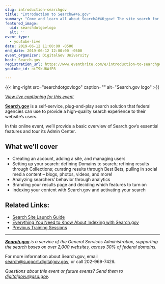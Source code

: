 ```yaml
---
slug: introduction-searchgov
title: "Introduction to Search&#46;gov"
summary: "Come and learn all about Search&#46;gov! The site search for federal government websites&#46;"
featured_image: 
  uid: searchdotgovlogo
  alt: ''
event_type: 
  - youtube-live
date: 2019-06-12 11:00:00 -0500
end_date: 2019-06-12 12:00:00 -0500
event_organizer: DigitalGov University
host: Search.gov
registration_url: https://www.eventbrite.com/e/introduction-to-searchgov-registration-61646616690
youtube_id: niT9kU6AfP8

---
```


{{< img-right src="searchdotgovlogo" caption="" alt="Search.gov logo" >}}

_[View live captioning for this event](https://www.captionedtext.com/client/event.aspx?EventID=4018863&CustomerID=321)_

[**Search.gov**](https://search.gov/) is a self-service, plug-and-play search solution that federal agencies can use to provide a high-quality search experience to their website’s users. 

In this online event, we’ll provide a basic overview of Search.gov’s essential features and tour its Admin Center.

## What we'll cover

- Creating an account, adding a site, and managing users 
- Setting up your search: defining Domains to search; refining results through Collections; curating results through Best Bets, pulling in social media content – blogs, photos, videos, and more! 
- Analyzing searchers’ behavior through analytics 
- Branding your results page and deciding which features to turn on 
- Indexing your content with Search.gov and activating your search 

## Related Links:

- [Search Site Launch Guide](https://search.gov/manual/site-launch-guide.html) 
- [Everything You Need to Know About Indexing with Search.gov](https://search.gov/manual/indexing-with-searchgov.html) 
- [Previous Training Sessions](https://search.gov/manual/training.html) 
  
---

_[**Search.gov**](https://search.gov/) is a service of the General Services Administration, supporting the search boxes on over 2,000 websites, across 30% of federal domains._

For more information about Search.gov, email [search@support.digitalgov.gov](mailto:search@support.digitalgov.gov), or call 202-969-7426. 

_Questions about this event or future events? Send them to [digitalgovu@gsa.gov](mailto:digitalgovu@gsa.gov)._
